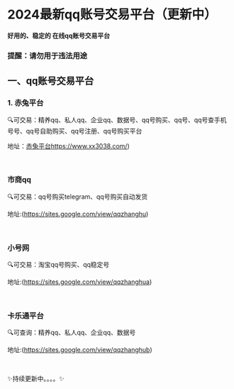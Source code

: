 # 2024最新qq账号交易平台（更新中）

**好用的、稳定的 在线qq账号交易平台**

### 提醒：请勿用于违法用途


## 一、qq账号交易平台

### 1. 赤兔平台

🔍可交易：精养qq、私人qq、企业qq、数据号、qq号购买、qq号、qq号查手机号号、qq号自助购买、qq号注册、qq号购买平台

地址：[赤兔平台](https://ww1230.com/)https://www.xx3038.com/)

<br>

### 市商qq 

🔍可交易：qq号购买telegram、qq号购买自动发货

地址:(https://sites.google.com/view/qqzhanghu)

<br>


### 小号网

🔍可交易：淘宝qq号购买、qq稳定号

地址:(https://sites.google.com/view/qqzhanghua)

<br>


### 卡乐通平台

🔍可查询：精养qq、私人qq、企业qq、数据号

地址:(https://sites.google.com/view/qqzhanghub)

<br>

✨持续更新中。。。。✨